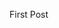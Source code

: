 First Post

<!-- Using this file structure, this content renders at route /blog/first
because of the [slug] catchall route in the pages folder -->